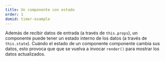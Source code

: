 ```yaml
---
title: Un componente con estado
order: 1
domid: timer-example
---
```


Además de recibir datos de entrada (a través de `this.props`), un componente puede tener un estado interno de los datos (a través de `this.state`). Cuándo el estado de un componente componente cambia sus datos, esto provoca que que se vuelva a invocar `render()` para mostrar los datos actualizados.
